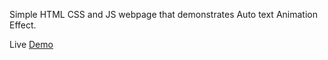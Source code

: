 Simple HTML CSS and JS webpage that demonstrates Auto text Animation Effect.

Live [Demo](https://wkabia12.github.io/auto-text-animation/)